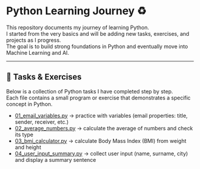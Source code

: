 # Python Learning Journey ♻️

This repository documents my journey of learning Python.  
I started from the very basics and will be adding new tasks, exercises, and projects as I progress.  
The goal is to build strong foundations in Python and eventually move into Machine Learning and AI.

---

## 📂 Tasks & Exercises

Below is a collection of Python tasks I have completed step by step.  
Each file contains a small program or exercise that demonstrates a specific concept in Python.  

- [01_email_variables.py](tasks/01_email_variables.py) → practice with variables (email properties: title, sender, receiver, etc.)
- [02_average_numbers.py](tasks/02_average_numbers.py) → calculate the average of numbers and check its type
- [03_bmi_calculator.py](tasks/03_bmi_calculator.py) → calculate Body Mass Index (BMI) from weight and height
- [04_user_input_summary.py](tasks/04_user_input_summary.py) → collect user input (name, surname, city) and display a summary sentence


